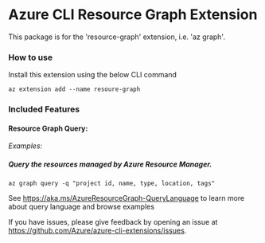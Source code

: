 # Azure CLI Resource Graph Extension #

This package is for the 'resource-graph' extension, i.e. 'az graph'.

### How to use ###
Install this extension using the below CLI command
```
az extension add --name resoure-graph
```

### Included Features

#### Resource Graph Query:
*Examples:*

##### Query the resources managed by Azure Resource Manager.

```
az graph query -q "project id, name, type, location, tags"
```

See https://aka.ms/AzureResourceGraph-QueryLanguage to learn more about query language and browse examples

If you have issues, please give feedback by opening an issue at https://github.com/Azure/azure-cli-extensions/issues.